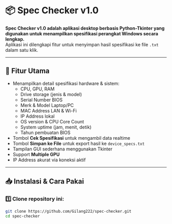 # 📦 Spec Checker v1.0

**Spec Checker v1.0 adalah aplikasi desktop berbasis Python-Tkinter yang digunakan untuk menampilkan spesifikasi perangkat Windows secara lengkap.**  
Aplikasi ini dilengkapi fitur untuk menyimpan hasil spesifikasi ke file `.txt` dalam satu klik.

---

## 📌 Fitur Utama

- Menampilkan detail spesifikasi hardware & sistem:
  - CPU, GPU, RAM
  - Drive storage (jenis & model)
  - Serial Number BIOS
  - Merk & Model Laptop/PC
  - MAC Address LAN & Wi-Fi
  - IP Address lokal
  - OS version & CPU Core Count
  - System uptime (jam, menit, detik)
  - Tahun pembuatan BIOS
- Tombol **Cek Spesifikasi** untuk mengambil data realtime
- Tombol **Simpan ke File** untuk export hasil ke `device_specs.txt`
- Tampilan GUI sederhana menggunakan Tkinter
- Support **Multiple GPU**
- IP Address akurat via koneksi aktif

---

## 📥 Instalasi & Cara Pakai

### 1️⃣ Clone repository ini:

```bash
git clone https://github.com/Gilang222/spec-checker.git
cd spec-checker

